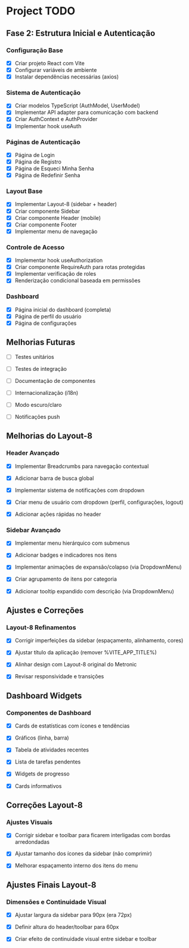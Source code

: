 # Project TODO

## Fase 2: Estrutura Inicial e Autenticação

### Configuração Base
- [x] Criar projeto React com Vite
- [x] Configurar variáveis de ambiente
- [x] Instalar dependências necessárias (axios)

### Sistema de Autenticação
- [x] Criar modelos TypeScript (AuthModel, UserModel)
- [x] Implementar API adapter para comunicação com backend
- [x] Criar AuthContext e AuthProvider
- [x] Implementar hook useAuth

### Páginas de Autenticação
- [x] Página de Login
- [x] Página de Registro
- [x] Página de Esqueci Minha Senha
- [x] Página de Redefinir Senha

### Layout Base
- [x] Implementar Layout-8 (sidebar + header)
- [x] Criar componente Sidebar
- [x] Criar componente Header (mobile)
- [x] Criar componente Footer
- [x] Implementar menu de navegação

### Controle de Acesso
- [x] Implementar hook useAuthorization
- [x] Criar componente RequireAuth para rotas protegidas
- [x] Implementar verificação de roles
- [x] Renderização condicional baseada em permissões

### Dashboard
- [x] Página inicial do dashboard (completa)
- [x] Página de perfil do usuário
- [x] Página de configurações

## Melhorias Futuras
- [ ] Testes unitários
- [ ] Testes de integração
- [ ] Documentação de componentes
- [ ] Internacionalização (i18n)
- [ ] Modo escuro/claro
- [ ] Notificações push



## Melhorias do Layout-8

### Header Avançado
- [x] Implementar Breadcrumbs para navegação contextual
- [x] Adicionar barra de busca global
- [x] Implementar sistema de notificações com dropdown
- [x] Criar menu de usuário com dropdown (perfil, configurações, logout)
- [x] Adicionar ações rápidas no header



### Sidebar Avançado
- [x] Implementar menu hierárquico com submenus
- [x] Adicionar badges e indicadores nos itens
- [x] Implementar animações de expansão/colapso (via DropdownMenu)
- [x] Criar agrupamento de itens por categoria
- [x] Adicionar tooltip expandido com descrição (via DropdownMenu)



## Ajustes e Correções

### Layout-8 Refinamentos
- [x] Corrigir imperfeições da sidebar (espaçamento, alinhamento, cores)
- [x] Ajustar título da aplicação (remover %VITE_APP_TITLE%)
- [x] Alinhar design com Layout-8 original do Metronic
- [x] Revisar responsividade e transições



## Dashboard Widgets

### Componentes de Dashboard
- [x] Cards de estatísticas com ícones e tendências
- [x] Gráficos (linha, barra)
- [x] Tabela de atividades recentes
- [x] Lista de tarefas pendentes
- [x] Widgets de progresso
- [x] Cards informativos



## Correções Layout-8

### Ajustes Visuais
- [x] Corrigir sidebar e toolbar para ficarem interligadas com bordas arredondadas
- [x] Ajustar tamanho dos ícones da sidebar (não comprimir)
- [x] Melhorar espaçamento interno dos itens do menu



## Ajustes Finais Layout-8

### Dimensões e Continuidade Visual
- [x] Ajustar largura da sidebar para 90px (era 72px)
- [x] Definir altura do header/toolbar para 60px
- [x] Criar efeito de continuidade visual entre sidebar e toolbar

